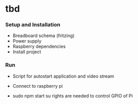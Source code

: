 # tbd

### Setup and Installation
- Breadboard schema (fritzing)
- Power supply
- Raspberry dependencies
- Install project

### Run
- Script for autostart application and video stream
- Connect to raspberry pi

- sudo npm start
su rights are needed to control GPIO of Pi